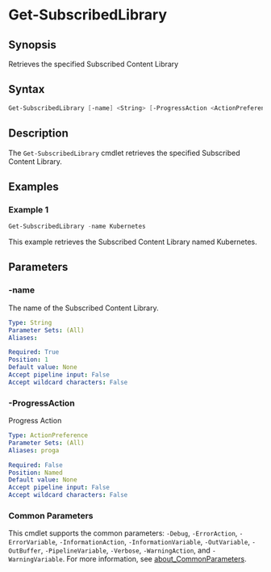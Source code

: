 # Get-SubscribedLibrary

## Synopsis

Retrieves the specified Subscribed Content Library

## Syntax

```powershell
Get-SubscribedLibrary [-name] <String> [-ProgressAction <ActionPreference>] [<CommonParameters>]
```

## Description

The `Get-SubscribedLibrary` cmdlet retrieves the specified Subscribed Content Library.

## Examples

### Example 1

```powershell
Get-SubscribedLibrary -name Kubernetes
```

This example retrieves the Subscribed Content Library named Kubernetes.

## Parameters

### -name

The name of the Subscribed Content Library.

```yaml
Type: String
Parameter Sets: (All)
Aliases:

Required: True
Position: 1
Default value: None
Accept pipeline input: False
Accept wildcard characters: False
```

### -ProgressAction

Progress Action

```yaml
Type: ActionPreference
Parameter Sets: (All)
Aliases: proga

Required: False
Position: Named
Default value: None
Accept pipeline input: False
Accept wildcard characters: False
```

### Common Parameters

This cmdlet supports the common parameters: `-Debug`, `-ErrorAction`, `-ErrorVariable`, `-InformationAction`, `-InformationVariable`, `-OutVariable`, `-OutBuffer`, `-PipelineVariable`, `-Verbose`, `-WarningAction`, and `-WarningVariable`. For more information, see [about_CommonParameters](http://go.microsoft.com/fwlink/?LinkID=113216).
